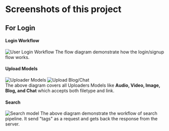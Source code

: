 # Screenshots of this project
## For Login

#### Login Workflow
![User Login Workflow](https://www.linkpicture.com/q/Image1_7.png)
The flow diagram demonstrate how the login/signup flow works.

#### Upload Models <br>
![Uploader Models](https://www.linkpicture.com/q/Image2_8.png)
![Upload Blog/Chat](https://www.linkpicture.com/q/Image4_6.png)<br>
The above diagram covers all Uploaders Models like <b>Audio, Video, Image, Blog, and Chat</b> which accepts both filetype and link.


#### Search<br>
![Search model](https://www.linkpicture.com/q/Image3_6.png)
The above diagram demonstrate the workflow of search pipeline. It send "tags" as a request and gets back the response from the server.


